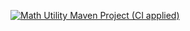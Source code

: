 [![Math Utility Maven Project (CI applied)](https://github.com/DevvAlain/microsoft/actions/workflows/maven.yml/badge.svg)](https://github.com/DevvAlain/microsoft/actions/workflows/maven.yml)
